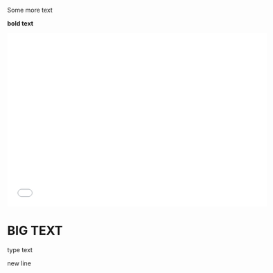 Some more text

**bold text**

<dl>
<iframe src="manhattan.html" width="600" height="400" frameborder="0" frameborder="0" marginwidth="0" marginheight="0" allowfullscreen></iframe>
</dl>

# BIG TEXT
type text  

new line
